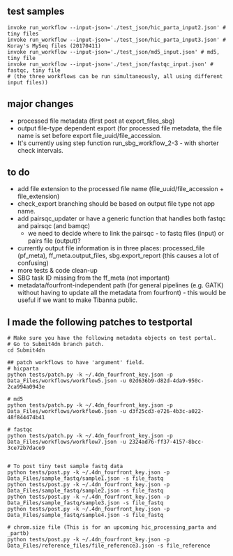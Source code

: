 ## test samples
```
invoke run_workflow --input-json='./test_json/hic_parta_input2.json' # tiny files
invoke run_workflow --input-json='./test_json/hic_parta_input3.json' # Koray's MySeq files (20170411)
invoke run_workflow --input-json='./test_json/md5_input.json' # md5, tiny file
invoke run_workflow --input-json='./test_json/fastqc_input.json' # fastqc, tiny file
# (the three workflows can be run simultaneously, all using different input files))
```

## major changes
* processed file metadata (first post at export_files_sbg)
* output file-type dependent export (for processed file metadata, the file name is set before export file_uuid/file_accession.
* It's currently using step function run_sbg_workflow_2-3 - with shorter check intervals.

## to do
* add file extension to the processed file name (file_uuid/file_accession + file_extension)
* check_export branching should be based on output file type not app name.
* add pairsqc_updater or have a generic function that handles both fastqc and pairsqc (and bamqc)
    * we need to decide where to link the pairsqc - to fastq files (input) or pairs file (output)? 
* currently output file information is in three places: processed_file (pf_meta), ff_meta.output_files, sbg.export_report (this causes a lot of confusing)
* more tests & code clean-up
* SBG task ID missing from the ff_meta (not important)
* metadata/fourfront-independent path (for general pipelines (e.g. GATK) without having to update all the metadata from fourfront) - this would be useful if we want to make Tibanna public.

## I made the following patches to testportal

```
# Make sure you have the following metadata objects on test portal.
# Go to Submit4dn branch patch.
cd Submit4dn

## patch workflows to have 'argument' field.
# hicparta
python tests/patch.py -k ~/.4dn_fourfront_key.json -p Data_Files/workflows/workflow5.json -u 02d636b9-d82d-4da9-950c-2ca994a0943e

# md5
python tests/patch.py -k ~/.4dn_fourfront_key.json -p Data_Files/workflows/workflow6.json -u d3f25cd3-e726-4b3c-a022-48f844474b41

# fastqc
python tests/patch.py -k ~/.4dn_fourfront_key.json -p Data_Files/workflows/workflow7.json -u 2324ad76-ff37-4157-8bcc-3ce72b7dace9


# To post tiny test sample fastq data
python tests/post.py -k ~/.4dn_fourfront_key.json -p Data_Files/sample_fastq/sample1.json -s file_fastq
python tests/post.py -k ~/.4dn_fourfront_key.json -p Data_Files/sample_fastq/sample2.json -s file_fastq
python tests/post.py -k ~/.4dn_fourfront_key.json -p Data_Files/sample_fastq/sample3.json -s file_fastq
python tests/post.py -k ~/.4dn_fourfront_key.json -p Data_Files/sample_fastq/sample4.json -s file_fastq

# chrom.size file (This is for an upcoming hic_processing_parta and _partb)
python tests/post.py -k ~/.4dn_fourfront_key.json -p Data_Files/reference_files/file_reference3.json -s file_reference
```

